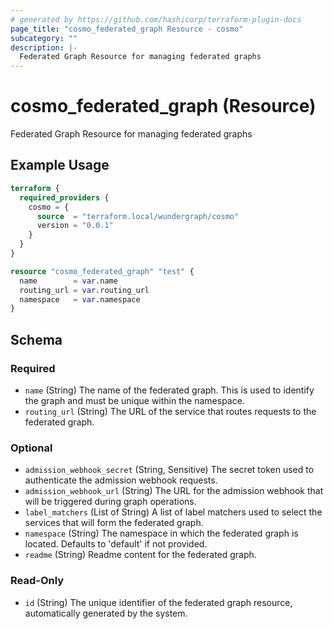 ```yaml
---
# generated by https://github.com/hashicorp/terraform-plugin-docs
page_title: "cosmo_federated_graph Resource - cosmo"
subcategory: ""
description: |-
  Federated Graph Resource for managing federated graphs
---
```


# cosmo_federated_graph (Resource)

Federated Graph Resource for managing federated graphs

## Example Usage

```terraform
terraform {
  required_providers {
    cosmo = {
      source  = "terraform.local/wundergraph/cosmo"
      version = "0.0.1"
    }
  }
}

resource "cosmo_federated_graph" "test" {
  name        = var.name
  routing_url = var.routing_url
  namespace   = var.namespace
}
```

<!-- schema generated by tfplugindocs -->
## Schema

### Required

- `name` (String) The name of the federated graph. This is used to identify the graph and must be unique within the namespace.
- `routing_url` (String) The URL of the service that routes requests to the federated graph.

### Optional

- `admission_webhook_secret` (String, Sensitive) The secret token used to authenticate the admission webhook requests.
- `admission_webhook_url` (String) The URL for the admission webhook that will be triggered during graph operations.
- `label_matchers` (List of String) A list of label matchers used to select the services that will form the federated graph.
- `namespace` (String) The namespace in which the federated graph is located. Defaults to 'default' if not provided.
- `readme` (String) Readme content for the federated graph.

### Read-Only

- `id` (String) The unique identifier of the federated graph resource, automatically generated by the system.
